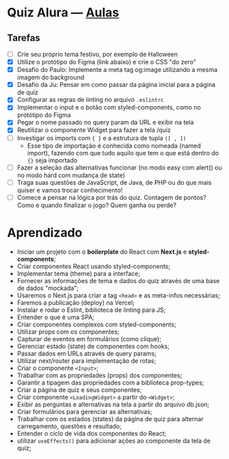 # Quiz Alura — [Aulas](https://www.alura.com.br/imersao-react-next-js/aula01-react-nextjs-aluraquiz)

## Tarefas
- [ ] Crie seu próprio tema festivo, por exemplo de Halloween
- [x] Utilize o protótipo do Figma (link abaixo) e crie o CSS "do zero"
- [x] Desafio do Paulo: Implemente a meta tag og:image utilizando a mesma imagem do background
- [x] Desafio da Ju: Pensar em como passar da página inicial para a página de quiz
- [x] Configurar as regras de linting no arquivo ``.eslintrc``
- [x] Implementar o input e o botão com styled-components, como no protótipo do Figma
- [x] Pegar o nome passado no query param da URL e exibir na tela
- [x] Reutilizar o componente Widget para fazer a tela /quiz
- [ ] Investigar os imports com ``{ }`` e a estrutura de tupla ``([ , ])``
  * Esse tipo de importação é conhecida como nomeada (named import), fazendo com que tudo aquilo que tem o que está dentro do ``{}`` seja importado
- [ ] Fazer a seleção das alternativas funcionar (no modo easy com alert() ou no modo hard com mudança de state)
- [ ] Traga suas questões de JavaScript, de Java, de PHP ou do que mais quiser e vamos trocar conhecimento!
- [ ] Comece a pensar na lógica por trás do quiz. Contagem de pontos? Como e quando finalizar o jogo? Quem ganha ou perde?

# Aprendizado
* Iniciar um projeto com o **boilerplate** do React com **Next.js** e **styled-components**;
* Criar componentes React usando styled-components;
* Implementar tema (theme) para a interface;
* Fornecer as informações de tema e dados do quiz através de uma base de dados "mockada";
* Usaremos o Next.js para criar a tag ``<head>`` e as meta-infos necessárias;
* Faremos a publicação (deploy) na Vercel;
* Instalar e rodar o Eslint, biblioteca de linting para JS;
* Entender o que é uma SPA;
* Criar componentes complexos com styled-components;
* Utilizar props com os componentes;
* Capturar de eventos em formulários (como clique);
* Gerenciar estado (state) de componentes com hooks;
* Passar dados em URLs através de query params;
* Utilizar next/router para implementação de rotas;
* Criar o componente ``<Input>``;
* Trabalhar com as propriedades (props) dos componentes;
* Garantir a tipagem das propriedades com a biblioteca prop-types;
* Criar a página de quiz e seus componentes;
* Criar componente ``<LoadingWidget>`` a partir do ``<Widget>``;
* Exibir as perguntas e alternativas na tela a partir do arquivo db.json;
* Criar formulários para gerenciar as alternativas;
* Trabalhar com os estados (states) da página de quiz para alternar carregamento, questões e resultado;
* Entender o ciclo de vida dos componentes do React;
* utilizar ``useEffects()`` para adicionar ações ao componente da tela de quiz;